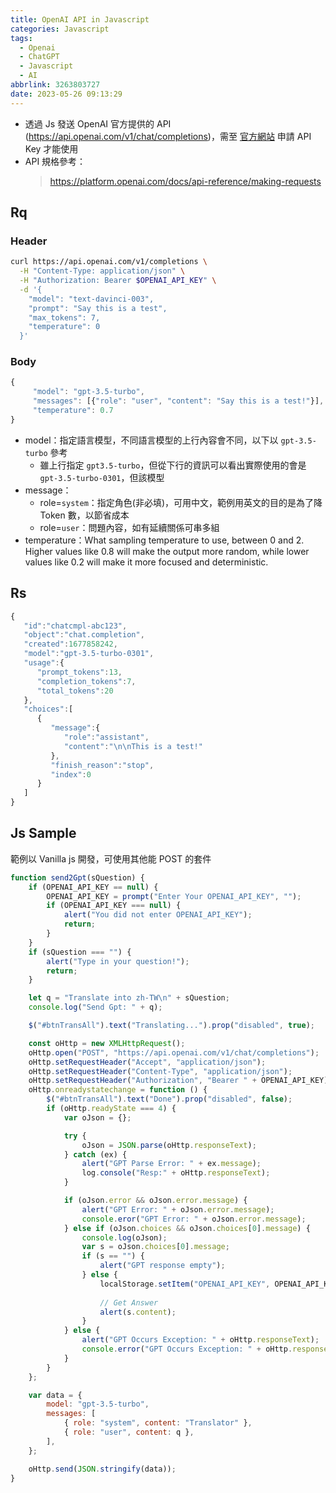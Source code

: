 ```yaml
---
title: OpenAI API in Javascript
categories: Javascript
tags:
  - Openai
  - ChatGPT
  - Javascript
  - AI
abbrlink: 3263803727
date: 2023-05-26 09:13:29
---
```


* 透過 Js 發送 OpenAI 官方提供的 API (<https://api.openai.com/v1/chat/completions>)，需至 [官方網站](https://platform.openai.com/account/api-keys) 申請 API Key 才能使用
* API 規格參考：
    > <https://platform.openai.com/docs/api-reference/making-requests>
<!-- more -->

## Rq

### Header

``` sh
curl https://api.openai.com/v1/completions \
  -H "Content-Type: application/json" \
  -H "Authorization: Bearer $OPENAI_API_KEY" \
  -d '{
    "model": "text-davinci-003",
    "prompt": "Say this is a test",
    "max_tokens": 7,
    "temperature": 0
  }'
```

### Body

``` js
{
     "model": "gpt-3.5-turbo",
     "messages": [{"role": "user", "content": "Say this is a test!"}],
     "temperature": 0.7
}
```

* model：指定語言模型，不同語言模型的上行內容會不同，以下以 `gpt-3.5-turbo` 參考
  * 雖上行指定 `gpt3.5-turbo`，但從下行的資訊可以看出實際使用的會是 `gpt-3.5-turbo-0301`，但該模型
* message：
  * role=`system`：指定角色(非必填)，可用中文，範例用英文的目的是為了降 Token 數，以節省成本
  * role=`user`：問題內容，如有延續關係可串多組
* temperature：What sampling temperature to use, between 0 and 2. Higher values like 0.8 will make the output more random, while lower values like 0.2 will make it more focused and deterministic.

## Rs

``` js
{
   "id":"chatcmpl-abc123",
   "object":"chat.completion",
   "created":1677858242,
   "model":"gpt-3.5-turbo-0301",
   "usage":{
      "prompt_tokens":13,
      "completion_tokens":7,
      "total_tokens":20
   },
   "choices":[
      {
         "message":{
            "role":"assistant",
            "content":"\n\nThis is a test!"
         },
         "finish_reason":"stop",
         "index":0
      }
   ]
}
```

## Js Sample

範例以 Vanilla js 開發，可使用其他能 POST 的套件

``` js
function send2Gpt(sQuestion) {
    if (OPENAI_API_KEY == null) {
        OPENAI_API_KEY = prompt("Enter Your OPENAI_API_KEY", "");
        if (OPENAI_API_KEY === null) {
            alert("You did not enter OPENAI_API_KEY");
            return;
        }
    }
    if (sQuestion === "") {
        alert("Type in your question!");
        return;
    }

    let q = "Translate into zh-TW\n" + sQuestion;
    console.log("Send Gpt: " + q);

    $("#btnTransAll").text("Translating...").prop("disabled", true);

    const oHttp = new XMLHttpRequest();
    oHttp.open("POST", "https://api.openai.com/v1/chat/completions");
    oHttp.setRequestHeader("Accept", "application/json");
    oHttp.setRequestHeader("Content-Type", "application/json");
    oHttp.setRequestHeader("Authorization", "Bearer " + OPENAI_API_KEY);
    oHttp.onreadystatechange = function () {
        $("#btnTransAll").text("Done").prop("disabled", false);
        if (oHttp.readyState === 4) {
            var oJson = {};

            try {
                oJson = JSON.parse(oHttp.responseText);
            } catch (ex) {
                alert("GPT Parse Error: " + ex.message);
                log.console("Resp:" + oHttp.responseText);
            }

            if (oJson.error && oJson.error.message) {
                alert("GPT Error: " + oJson.error.message);
                console.eror("GPT Error: " + oJson.error.message);
            } else if (oJson.choices && oJson.choices[0].message) {
                console.log(oJson);
                var s = oJson.choices[0].message;
                if (s == "") {
                    alert("GPT response empty");
                } else {
                    localStorage.setItem("OPENAI_API_KEY", OPENAI_API_KEY);
                    
                    // Get Answer
                    alert(s.content);
                }
            } else {
                alert("GPT Occurs Exception: " + oHttp.responseText);
                console.error("GPT Occurs Exception: " + oHttp.responseText);
            }
        }
    };

    var data = {
        model: "gpt-3.5-turbo",
        messages: [
            { role: "system", content: "Translator" },
            { role: "user", content: q },
        ],
    };

    oHttp.send(JSON.stringify(data));
}
```
